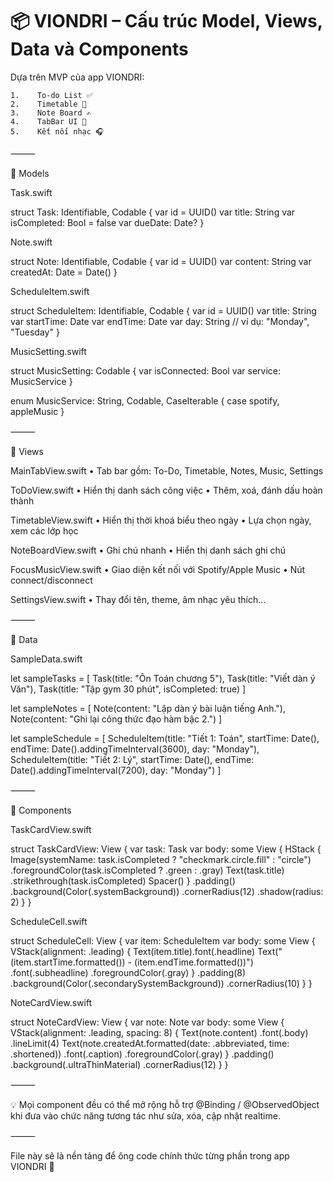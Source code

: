 #  📦 VIONDRI – Cấu trúc Model, Views, Data và Components

Dựa trên MVP của app VIONDRI:

    1.    To-do List ✅
    2.    Timetable 📅
    3.    Note Board ✍️
    4.    TabBar UI 🧭
    5.    Kết nối nhạc 🎧

⸻

📁 Models

Task.swift

struct Task: Identifiable, Codable {
    var id = UUID()
    var title: String
    var isCompleted: Bool = false
    var dueDate: Date?
}

Note.swift

struct Note: Identifiable, Codable {
    var id = UUID()
    var content: String
    var createdAt: Date = Date()
}

ScheduleItem.swift

struct ScheduleItem: Identifiable, Codable {
    var id = UUID()
    var title: String
    var startTime: Date
    var endTime: Date
    var day: String // ví dụ: "Monday", "Tuesday"
}

MusicSetting.swift

struct MusicSetting: Codable {
    var isConnected: Bool
    var service: MusicService
}

enum MusicService: String, Codable, CaseIterable {
    case spotify, appleMusic
}


⸻

📁 Views

MainTabView.swift
    •    Tab bar gồm: To-Do, Timetable, Notes, Music, Settings

ToDoView.swift
    •    Hiển thị danh sách công việc
    •    Thêm, xoá, đánh dấu hoàn thành

TimetableView.swift
    •    Hiển thị thời khoá biểu theo ngày
    •    Lựa chọn ngày, xem các lớp học

NoteBoardView.swift
    •    Ghi chú nhanh
    •    Hiển thị danh sách ghi chú

FocusMusicView.swift
    •    Giao diện kết nối với Spotify/Apple Music
    •    Nút connect/disconnect

SettingsView.swift
    •    Thay đổi tên, theme, âm nhạc yêu thích…

⸻

📁 Data

SampleData.swift

let sampleTasks = [
    Task(title: "Ôn Toán chương 5"),
    Task(title: "Viết dàn ý Văn"),
    Task(title: "Tập gym 30 phút", isCompleted: true)
]

let sampleNotes = [
    Note(content: "Lập dàn ý bài luận tiếng Anh."),
    Note(content: "Ghi lại công thức đạo hàm bậc 2.")
]

let sampleSchedule = [
    ScheduleItem(title: "Tiết 1: Toán", startTime: Date(), endTime: Date().addingTimeInterval(3600), day: "Monday"),
    ScheduleItem(title: "Tiết 2: Lý", startTime: Date(), endTime: Date().addingTimeInterval(7200), day: "Monday")
]


⸻

📁 Components

TaskCardView.swift

struct TaskCardView: View {
    var task: Task
    var body: some View {
        HStack {
            Image(systemName: task.isCompleted ? "checkmark.circle.fill" : "circle")
                .foregroundColor(task.isCompleted ? .green : .gray)
            Text(task.title)
                .strikethrough(task.isCompleted)
            Spacer()
        }
        .padding()
        .background(Color(.systemBackground))
        .cornerRadius(12)
        .shadow(radius: 2)
    }
}

ScheduleCell.swift

struct ScheduleCell: View {
    var item: ScheduleItem
    var body: some View {
        VStack(alignment: .leading) {
            Text(item.title).font(.headline)
            Text("\(item.startTime.formatted()) - \(item.endTime.formatted())")
                .font(.subheadline)
                .foregroundColor(.gray)
        }
        .padding(8)
        .background(Color(.secondarySystemBackground))
        .cornerRadius(10)
    }
}

NoteCardView.swift

struct NoteCardView: View {
    var note: Note
    var body: some View {
        VStack(alignment: .leading, spacing: 8) {
            Text(note.content)
                .font(.body)
                .lineLimit(4)
            Text(note.createdAt.formatted(date: .abbreviated, time: .shortened))
                .font(.caption)
                .foregroundColor(.gray)
        }
        .padding()
        .background(.ultraThinMaterial)
        .cornerRadius(12)
    }
}


⸻

💡 Mọi component đều có thể mở rộng hỗ trợ @Binding / @ObservedObject khi đưa vào chức năng tương tác như sửa, xóa, cập nhật realtime.

⸻

File này sẽ là nền tảng để ông code chính thức từng phần trong app VIONDRI 🎯

